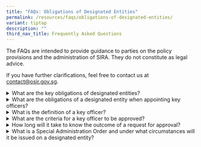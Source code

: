 ```yaml
---
title: "FAQs: Obligations of Designated Entities"
permalink: /resources/faqs/obligations-of-designated-entities/
variant: tiptap
description: ""
third_nav_title: Frequently Asked Questions
---
```

<p>The FAQs are intended to provide guidance to parties on the policy provisions
and the administration of SIRA. They do not constitute as legal advice.</p>
<p>If you have further clarifications, feel free to contact us at <a href="mailto:contact@osir.gov.sg" rel="noopener noreferrer nofollow" target="_blank">contact@osir.gov.sg</a>.</p>
<p></p>
<div data-type="detailGroup" class="isomer-accordion isomer-accordion-white">
<details class="isomer-details">
<summary>What are the key obligations of designated entities?</summary>
<div data-type="detailsContent" class="isomer-details-content">
<p>Key obligations of designated entities include the following:</p>
<ul data-tight="true" class="tight">
<li>
<p><strong><u>Notifying the Minister </u></strong>within 7 calendar days
after becoming aware of any relevant change in ownership or control;</p>
</li>
<li>
<p><strong><u>Seeking the Minister’s approval</u></strong> prior to the appointment
of specific key officers;</p>
</li>
<li>
<p><strong><u>Seeking the Minister’s approval, (together with the acquiror)</u> </strong>prior
to selling, as a going concern, of (any part of) the business or undertaking;</p>
</li>
<li>
<p><strong><u>Seeking the Minister’s approval</u></strong> prior to winding
up, dissolving, or terminating the entity, the making of any judicial management
order or the appointment of any (interim) judicial manager; or</p>
</li>
<li>
<p><strong><u>Complying with conditions, directions or orders</u></strong> imposed
by the Minister, if any.</p>
</li>
</ul>
<p>Please refer to <a href="/about-sira/overview-of-ownership-and-control-obligations/" rel="noopener noreferrer nofollow" target="_blank">Overview of Ownership &amp; Control Obligations under SIRA</a> for
more details on the obligations of a designated entity.&nbsp;
<br>
</p>
<p>Parties may seek clarification from OSIR at <a href="mailto:contact@osir.gov.sg" rel="noopener noreferrer nofollow" target="_blank"><u>contact@osir.gov.sg</u></a> before
the commencement of any formal application.
<br>
<br>To submit a notification or approval, please download the relevant <a href="/forms/notification-forms/" rel="noopener noreferrer nofollow" target="_blank">Notification Form</a> or
<a href="/forms/approval-forms" rel="noopener noreferrer nofollow" target="_blank">Approval Form</a>and email the completed form to <a href="mailto:contact@osir.gov.sg" rel="noopener noreferrer nofollow" target="_blank"><u>submissions@osir.gov.sg</u></a>.</p>
</div>
</details>
<details class="isomer-details">
<summary>What are the obligations of a designated entity when appointing key officers?</summary>
<div data-type="detailsContent" class="isomer-details-content">
<p>For specified key officer roles, designated entities will need to seek
approval prior to the appointment of any new person to those roles. Please
refer to <a href="/about-sira/appointment-of-key-officers/" rel="noopener noreferrer nofollow" target="_blank">Appointment of Key Officers in a Designated Entity</a> for
a step-by-step process flow.</p>
<p></p>
<p>The Minister may require the removal of an appointed key personnel of
a designated entity if this was done without the necessary approval, or
if any condition of approval has been breached. The Minister can also require
the removal of any key personnel if deemed necessary in the interest of
national security.</p>
</div>
</details>
<details class="isomer-details">
<summary>What is the definition of a key officer?</summary>
<div data-type="detailsContent" class="isomer-details-content">
<p>Key officers include:</p>
<ul data-tight="true" class="tight">
<li>
<p>[For corporations] Chief Executive Officers, Directors and Chairpersons
of the Board of Directors;</p>
</li>
<li>
<p>[For limited liability partnerships] Managers and Partners;</p>
</li>
<li>
<p>[For partnerships] Partners.</p>
</li>
</ul>
</div>
</details>
<details class="isomer-details">
<summary>What are the criteria for a key officer to be approved?</summary>
<div data-type="detailsContent" class="isomer-details-content">
<p>In assessing whether the appointment of a key officer should be approved,
the Minister may consider factors such as:</p>
<ul data-tight="true" class="tight">
<li>
<p>Financial soundness;</p>
</li>
<li>
<p>Honesty, integrity and reputation;</p>
</li>
<li>
<p>Potential impact on national security interests.
<br>
</p>
</li>
</ul>
<p>Minster may also consider any other relevant matter and will convey these
requirements to the designated entity in writing.</p>
<p>Parties can seek reconsideration from the Minister within 14 calendar
days after his decisions; after which, they may appeal to a Reviewing Tribunal
within 30 calendar days after the reconsideration decision.</p>
</div>
</details>
<details class="isomer-details">
<summary>How long will it take to know the outcome of a request for approval?</summary>
<div data-type="detailsContent" class="isomer-details-content">
<p>OSIR will process all applications promptly. Applicants would be notified
should more time or documents be required. Applicants can contact OSIR
regarding the status or next steps of their application.</p>
<p>Parties may wish to contact <a href="mailto:contact@osir.gov.sg" rel="noopener noreferrer nofollow" target="_blank"><u>contact@osir.gov.sg</u></a> on any
clarifications prior to the commencement of any formal application.</p>
<p>Please refer to the pages below for the step-by-step process flows for:</p>
<ul data-tight="true" class="tight">
<li>
<p><a href="/about-sira/acquiring-equity-interest-or-voting-power/" rel="noopener noreferrer nofollow" target="_blank">Acquiring Equity Interest or Voting Power in a Designated Entity</a>
</p>
</li>
<li>
<p><a href="/about-sira/disposing-equity-interest-or-voting-power/" rel="noopener noreferrer nofollow" target="_blank">Disposal of Equity Interest or Voting Power in a Designated Entity</a>
</p>
</li>
<li>
<p><a href="/about-sira/acquiring-business-or-undertaking/" rel="noopener noreferrer nofollow" target="_blank">Acquisition of the Business or Undertaking of a Designated Entity</a>
</p>
</li>
<li>
<p><a href="/about-sira/appointment-of-key-officers/" rel="noopener noreferrer nofollow" target="_blank">Appointment of Key Officers in a Designated Entity</a>
</p>
</li>
</ul>
</div>
</details>
<details class="isomer-details">
<summary>What is a Special Administration Order and under what circumstances will
it be issued on a designated entity?</summary>
<div data-type="detailsContent" class="isomer-details-content">
<p>Special Administration Orders (SAO) will only be exercised in the interest
of security and reliability of the continued provisioning of critical functions
by the designated entity, or when it is necessary in Singapore’s national
security interests.</p>
<p></p>
<p>The Minister may issue SAOs to direct the takeover of control of the affairs,
businesses, and property of a designated entity by another party. Other
orders can also be issued, such as directing the designated entity to immediately
take or cease any action; or appointing a person to advise the designated
entity in the proper conduct of its businesses or undertaking.</p>
</div>
</details>
</div>
<p></p>